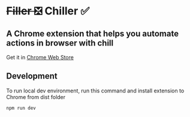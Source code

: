 # <del>Filler ❎</del> Chiller ✅
## A Chrome extension that helps you automate actions in browser with chill

Get it in [Chrome Web Store](https://chrome.google.com/webstore/detail/chiller/dgmhhpbcgmoelbfjbknobbmfpkphcndh)

## Development
To run local dev environment, run this command and install extension to Chrome from dist folder
```shell
npm run dev
```
